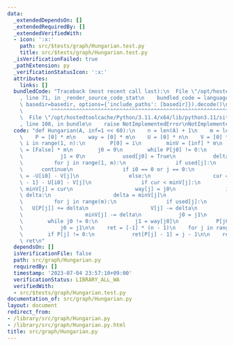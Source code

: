 ```yaml
---
data:
  _extendedDependsOn: []
  _extendedRequiredBy: []
  _extendedVerifiedWith:
  - icon: ':x:'
    path: src/$tests/graph/Hungarian.test.py
    title: src/$tests/graph/Hungarian.test.py
  _isVerificationFailed: true
  _pathExtension: py
  _verificationStatusIcon: ':x:'
  attributes:
    links: []
  bundledCode: "Traceback (most recent call last):\n  File \"/opt/hostedtoolcache/Python/3.11.4/x64/lib/python3.11/site-packages/onlinejudge_verify/documentation/build.py\"\
    , line 71, in _render_source_code_stat\n    bundled_code = language.bundle(stat.path,\
    \ basedir=basedir, options={'include_paths': [basedir]}).decode()\n          \
    \         ^^^^^^^^^^^^^^^^^^^^^^^^^^^^^^^^^^^^^^^^^^^^^^^^^^^^^^^^^^^^^^^^^^^^^^^^^^^^^^^^^\n\
    \  File \"/opt/hostedtoolcache/Python/3.11.4/x64/lib/python3.11/site-packages/onlinejudge_verify/languages/python.py\"\
    , line 108, in bundle\n    raise NotImplementedError\nNotImplementedError\n"
  code: "def Hungarian(A, inf=1 << 60):\n    n = len(A) + 1\n    m = len(A[0]) + 1\n\
    \    P = [0] * m\n    way = [0] * m\n    U = [0] * n\n    V = [0] * m\n\n    for\
    \ i in range(1, n):\n        P[0] = i\n        minV = [inf] * m\n        used\
    \ = [False] * m\n        j0 = 0\n        while P[j0] != 0:\n            i0 = P[j0]\n\
    \            j1 = 0\n            used[j0] = True\n            delta = inf\n  \
    \          for j in range(1, m):\n                if used[j]:\n              \
    \      continue\n                if i0 == 0 or j == 0:\n                    cur\
    \ = -U[i0] - V[j]\n                else:\n                    cur = A[i0 - 1][j\
    \ - 1] - U[i0] - V[j]\n                if cur < minV[j]:\n                   \
    \ minV[j] = cur\n                    way[j] = j0\n                if minV[j] <\
    \ delta:\n                    delta = minV[j]\n                    j1 = j\n  \
    \          for j in range(m):\n                if used[j]:\n                 \
    \   U[P[j]] += delta\n                    V[j] -= delta\n                else:\n\
    \                    minV[j] -= delta\n            j0 = j1\n        P[j0] = P[way[j0]]\n\
    \        while j0 != 0:\n            j1 = way[j0]\n            P[j0] = P[j1]\n\
    \            j0 = j1\n\n    ret = [-1] * (n - 1)\n    for j in range(1, m):\n\
    \        if P[j] != 0:\n            ret[P[j] - 1] = j - 1\n\n    return -V[0],\
    \ ret\n"
  dependsOn: []
  isVerificationFile: false
  path: src/graph/Hungarian.py
  requiredBy: []
  timestamp: '2023-07-04 23:57:10+09:00'
  verificationStatus: LIBRARY_ALL_WA
  verifiedWith:
  - src/$tests/graph/Hungarian.test.py
documentation_of: src/graph/Hungarian.py
layout: document
redirect_from:
- /library/src/graph/Hungarian.py
- /library/src/graph/Hungarian.py.html
title: src/graph/Hungarian.py
---
```

